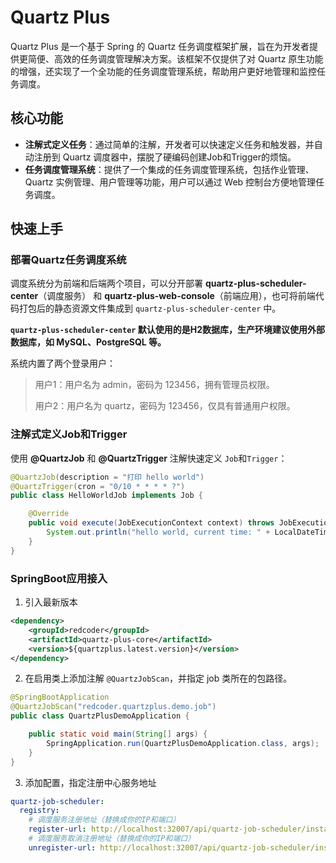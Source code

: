 # Quartz Plus

Quartz Plus 是一个基于 Spring 的 Quartz 任务调度框架扩展，旨在为开发者提供更简便、高效的任务调度管理解决方案。该框架不仅提供了对 Quartz 原生功能的增强，还实现了一个全功能的任务调度管理系统，帮助用户更好地管理和监控任务调度。

## 核心功能

-  **注解式定义任务**：通过简单的注解，开发者可以快速定义任务和触发器，并自动注册到 Quartz 调度器中，摆脱了硬编码创建Job和Trigger的烦恼。
-  **任务调度管理系统**：提供了一个集成的任务调度管理系统，包括作业管理、Quartz 实例管理、用户管理等功能，用户可以通过 Web 控制台方便地管理任务调度。

## 快速上手

### 部署Quartz任务调度系统

调度系统分为前端和后端两个项目，可以分开部署 **quartz-plus-scheduler-center**（调度服务） 和 **quartz-plus-web-console**（前端应用），也可将前端代码打包后的静态资源文件集成到 `quartz-plus-scheduler-center` 中。

**`quartz-plus-scheduler-center` 默认使用的是H2数据库，生产环境建议使用外部数据库，如 MySQL、PostgreSQL 等。**

系统内置了两个登录用户：

> 用户1：用户名为 admin，密码为 123456，拥有管理员权限。
>
> 用户2：用户名为 quartz，密码为 123456，仅具有普通用户权限。

### 注解式定义Job和Trigger

使用 **@QuartzJob** 和 **@QuartzTrigger** 注解快速定义 `Job`和`Trigger`：

```java
@QuartzJob(description = "打印 hello world")
@QuartzTrigger(cron = "0/10 * * * * ?")
public class HelloWorldJob implements Job {

    @Override
    public void execute(JobExecutionContext context) throws JobExecutionException {
        System.out.println("hello world, current time: " + LocalDateTime.now().format(DateTimeFormatter.ISO_LOCAL_DATE_TIME));
    }
}
```

### SpringBoot应用接入

1. 引入最新版本

```xml
<dependency>
    <groupId>redcoder</groupId>
    <artifactId>quartz-plus-core</artifactId>
    <version>${quartzplus.latest.version}</version>
</dependency>
```

2. 在启用类上添加注解 `@QuartzJobScan`，并指定 job 类所在的包路径。

```java
@SpringBootApplication
@QuartzJobScan("redcoder.quartzplus.demo.job")
public class QuartzPlusDemoApplication {

    public static void main(String[] args) {
        SpringApplication.run(QuartzPlusDemoApplication.class, args);
    }
}
```

3. 添加配置，指定注册中心服务地址

```yaml
quartz-job-scheduler:
  registry:
    # 调度服务注册地址（替换成你的IP和端口）
    register-url: http://localhost:32007/api/quartz-job-scheduler/instance/register
    # 调度服务取消注册地址（替换成你的IP和端口）
    unregister-url: http://localhost:32007/api/quartz-job-scheduler/instance/unregister
```

